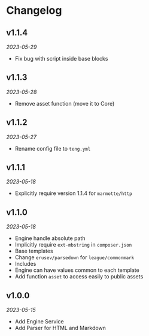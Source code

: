 # Changelog

## v1.1.4

*2023-05-29*

- Fix bug with script inside base blocks

## v1.1.3

*2023-05-28*

- Remove asset function (move it to Core)

## v1.1.2

*2023-05-27*

- Rename config file to `teng.yml`

## v1.1.1

*2023-05-18*

- Explicitly require version 1.1.4 for `marmotte/http`

## v1.1.0

*2023-05-18*

- Engine handle absolute path
- Implicitly require `ext-mbstring` in `composer.json`
- Base templates
- Change `erusev/parsedown` for `league/commonmark`
- Includes
- Engine can have values common to each template
- Add function `asset` to access easily to public assets

## v1.0.0

*2023-05-15*

- Add Engine Service
- Add Parser for HTML and Markdown
